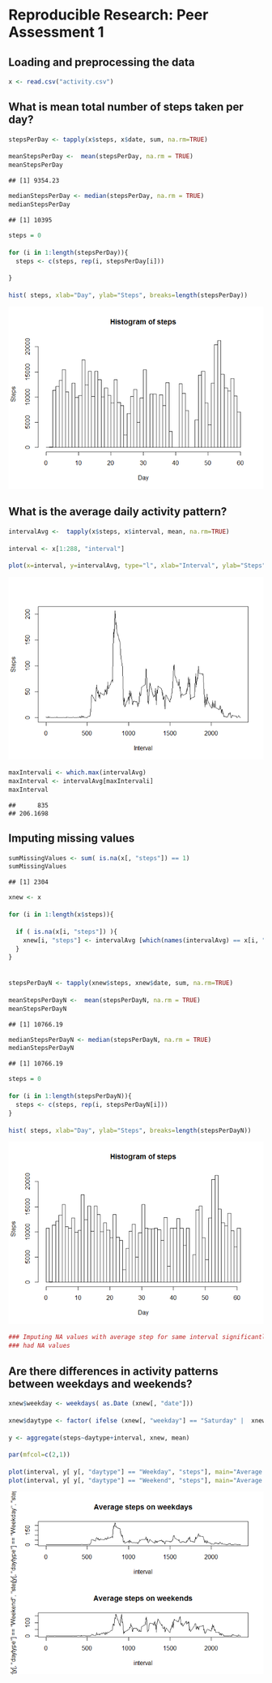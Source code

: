 # Reproducible Research: Peer Assessment 1


## Loading and preprocessing the data



```r
x <- read.csv("activity.csv")
```

## What is mean total number of steps taken per day?


```r
stepsPerDay <- tapply(x$steps, x$date, sum, na.rm=TRUE)

meanStepsPerDay <-  mean(stepsPerDay, na.rm = TRUE)
meanStepsPerDay
```

```
## [1] 9354.23
```

```r
medianStepsPerDay <- median(stepsPerDay, na.rm = TRUE)
medianStepsPerDay
```

```
## [1] 10395
```

```r
steps = 0

for (i in 1:length(stepsPerDay)){
  steps <- c(steps, rep(i, stepsPerDay[i]))
  
}

hist( steps, xlab="Day", ylab="Steps", breaks=length(stepsPerDay))
```

![](PA1_template_files/figure-html/unnamed-chunk-2-1.png)<!-- -->

## What is the average daily activity pattern?


```r
intervalAvg <-  tapply(x$steps, x$interval, mean, na.rm=TRUE)

interval <- x[1:288, "interval"]

plot(x=interval, y=intervalAvg, type="l", xlab="Interval", ylab="Steps")
```

![](PA1_template_files/figure-html/unnamed-chunk-3-1.png)<!-- -->

```r
maxIntervali <- which.max(intervalAvg)
maxInterval <- intervalAvg[maxIntervali]
maxInterval
```

```
##      835 
## 206.1698
```

## Imputing missing values


```r
sumMissingValues <- sum( is.na(x[, "steps"]) == 1)
sumMissingValues
```

```
## [1] 2304
```

```r
xnew <- x

for (i in 1:length(x$steps)){
  
  if ( is.na(x[i, "steps"]) ){
    xnew[i, "steps"] <- intervalAvg [which(names(intervalAvg) == x[i, "interval"])]
  }
}


stepsPerDayN <- tapply(xnew$steps, xnew$date, sum, na.rm=TRUE)

meanStepsPerDayN <-  mean(stepsPerDayN, na.rm = TRUE)
meanStepsPerDayN
```

```
## [1] 10766.19
```

```r
medianStepsPerDayN <- median(stepsPerDayN, na.rm = TRUE)
medianStepsPerDayN
```

```
## [1] 10766.19
```

```r
steps = 0

for (i in 1:length(stepsPerDayN)){
  steps <- c(steps, rep(i, stepsPerDayN[i]))
}

hist( steps, xlab="Day", ylab="Steps", breaks=length(stepsPerDayN))
```

![](PA1_template_files/figure-html/unnamed-chunk-4-1.png)<!-- -->

```r
### Imputing NA values with average step for same interval significantly raised daily steps per day where the day 
### had NA values
```

## Are there differences in activity patterns between weekdays and weekends?


```r
xnew$weekday <- weekdays( as.Date (xnew[, "date"]))

xnew$daytype <- factor( ifelse (xnew[, "weekday"] == "Saturday" |  xnew[, "weekday"] == "Sunday", "Weekend", "Weekday") )

y <- aggregate(steps~daytype+interval, xnew, mean)

par(mfcol=c(2,1))

plot(interval, y[ y[, "daytype"] == "Weekday", "steps"], main="Average steps on weekdays", type="l")
plot(interval, y[ y[, "daytype"] == "Weekend", "steps"], main="Average steps on weekends", type="l")
```

![](PA1_template_files/figure-html/unnamed-chunk-5-1.png)<!-- -->
